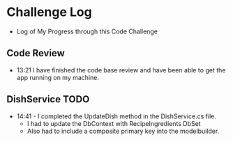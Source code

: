 # Challenge Log
- Log of My Progress through this Code Challenge

## Code Review
- 13:21 I have finished the code base review and have been able to get the app running on my machine.

## DishService TODO
- 14:41 - I completed the UpdateDish method in the DishService.cs file. 
    - I had to update the DbContext with RecipeIngredients DbSet
    - Also had to include a composite primary key into the modelbuilder.